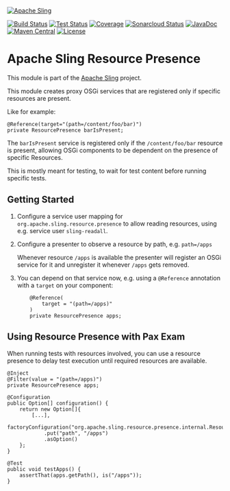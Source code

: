 [![Apache Sling](https://sling.apache.org/res/logos/sling.png)](https://sling.apache.org)

&#32;[![Build Status](https://ci-builds.apache.org/job/Sling/job/modules/job/sling-org-apache-sling-resource-presence/job/master/badge/icon)](https://ci-builds.apache.org/job/Sling/job/modules/job/sling-org-apache-sling-resource-presence/job/master/)&#32;[![Test Status](https://img.shields.io/jenkins/tests.svg?jobUrl=https://ci-builds.apache.org/job/Sling/job/modules/job/sling-org-apache-sling-resource-presence/job/master/)](https://ci-builds.apache.org/job/Sling/job/modules/job/sling-org-apache-sling-resource-presence/job/master/test/?width=800&height=600)&#32;[![Coverage](https://sonarcloud.io/api/project_badges/measure?project=apache_sling-org-apache-sling-resource-presence&metric=coverage)](https://sonarcloud.io/dashboard?id=apache_sling-org-apache-sling-resource-presence)&#32;[![Sonarcloud Status](https://sonarcloud.io/api/project_badges/measure?project=apache_sling-org-apache-sling-resource-presence&metric=alert_status)](https://sonarcloud.io/dashboard?id=apache_sling-org-apache-sling-resource-presence)&#32;[![JavaDoc](https://www.javadoc.io/badge/org.apache.sling/org.apache.sling.resource.presence.svg)](https://www.javadoc.io/doc/org.apache.sling/org-apache-sling-resource-presence)&#32;[![Maven Central](https://maven-badges.herokuapp.com/maven-central/org.apache.sling/org.apache.sling.resource.presence/badge.svg)](https://search.maven.org/#search%7Cga%7C1%7Cg%3A%22org.apache.sling%22%20a%3A%22org.apache.sling.resource.presence%22) [![License](https://img.shields.io/badge/License-Apache%202.0-blue.svg)](https://www.apache.org/licenses/LICENSE-2.0)

# Apache Sling Resource Presence

This module is part of the [Apache Sling](https://sling.apache.org) project.

This module creates proxy OSGi services that are registered only if specific resources are present.

Like for example:

	@Reference(target="(path=/content/foo/bar)")
	private ResourcePresence barIsPresent;
	
The `barIsPresent` service is registered only if the `/content/foo/bar` resource is present, allowing OSGi
components to be dependent on the presence of specific Resources.

This is mostly meant for testing, to wait for test content before running specific tests.

Getting Started
---------------

1. Configure a service user mapping for `org.apache.sling.resource.presence` to allow reading resources, using e.g. service user `sling-readall`.
2. Configure a presenter to observe a resource by path, e.g. `path=/apps`
   
   Whenever resource `/apps` is available the presenter will register an OSGi service for it and unregister it whenever `/apps` gets removed.
3. You can depend on that service now, e.g. using a `@Reference` annotation with a `target` on your component:

   ```
       @Reference(
           target = "(path=/apps)"
       )
       private ResourcePresence apps;
   ```

Using Resource Presence with Pax Exam
-------------------------------------

When running tests with resources involved, you can use a resource presence to delay test execution until required resources are available.

    @Inject
    @Filter(value = "(path=/apps)")
    private ResourcePresence apps;

    @Configuration
    public Option[] configuration() {
        return new Option[]{
            [...],
            factoryConfiguration("org.apache.sling.resource.presence.internal.ResourcePresenter")
                .put("path", "/apps")
                .asOption()
        };
    }

    @Test
    public void testApps() {
        assertThat(apps.getPath(), is("/apps"));
    }

